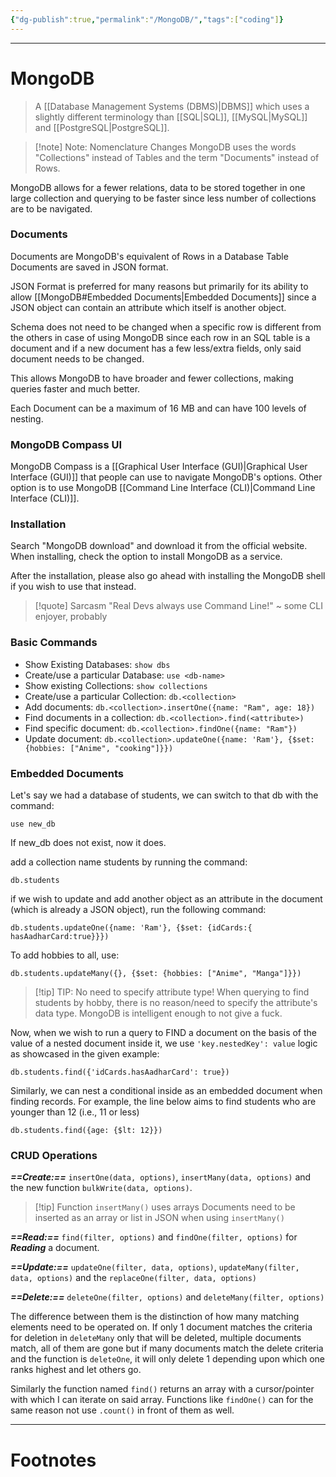 ```yaml
---
{"dg-publish":true,"permalink":"/MongoDB/","tags":["coding"]}
---
```



---
# MongoDB
> A [[Database Management Systems (DBMS)\|DBMS]] which uses a slightly different terminology than [[SQL\|SQL]], [[MySQL\|MySQL]] and [[PostgreSQL\|PostgreSQL]].

> [!note] Note: Nomenclature Changes
> MongoDB uses the words "Collections" instead of Tables and the term "Documents" instead of Rows. 

MongoDB allows for a fewer relations, data to be stored together in one large collection and querying to be faster since less number of collections are to be navigated.

### Documents
Documents are MongoDB's equivalent of Rows in a Database Table
Documents are saved in JSON format.

JSON Format is preferred for many reasons but primarily for its ability to allow [[MongoDB#Embedded Documents\|Embedded Documents]] since a JSON object can contain an attribute which itself is another object. 

Schema does not need to be changed when a specific row is different from the others in case of using MongoDB since each row in an SQL table is a document and if a new document has a few less/extra fields, only said document needs to be changed. 

This allows MongoDB to have broader and fewer collections, making queries faster and much better.

Each Document can be a maximum of 16 MB and can have 100 levels of nesting.

### MongoDB Compass UI
MongoDB Compass is a [[Graphical User Interface (GUI)\|Graphical User Interface (GUI)]] that people can use to navigate MongoDB's options. Other option is to use MongoDB [[Command Line Interface (CLI)\|Command Line Interface (CLI)]].

### Installation
Search "MongoDB download" and download it from the official website.
When installing, check the option to install MongoDB as a service.

After the installation, please also go ahead with installing the MongoDB shell if you wish to use that instead.

>[!quote] Sarcasm
>"Real Devs always use Command Line!"
>~ some CLI enjoyer, probably

### Basic Commands
- Show Existing Databases: `show dbs`
- Create/use a particular Database: `use <db-name>`
- Show existing Collections: `show collections`
- Create/use a particular Collection: `db.<collection>`
- Add documents: `db.<collection>.insertOne({name: "Ram", age: 18})`
- Find documents in a collection: `db.<collection>.find(<attribute>)`
- Find specific document: `db.<collection>.findOne({name: "Ram"})`
- Update document: `db.<collection>.updateOne({name: 'Ram'}, {$set: {hobbies: ["Anime", "cooking"]}})`

### Embedded Documents
Let's say we had a database of students, we can switch to that db with the command:
```
use new_db
```
 If new_db does not exist, now it does.

add a collection name students by running the command:
```
db.students
```

if we wish to update and add another object as an attribute in the document (which is already a JSON object), run the following command:
```
db.students.updateOne({name: 'Ram'}, {$set: {idCards:{ hasAadharCard:true}}})
```

To add hobbies to all, use:
```
db.students.updateMany({}, {$set: {hobbies: ["Anime", "Manga"]}})
```

> [!tip] TIP: No need to specify attribute type!
> When querying to find students by hobby, there is no reason/need to specify the attribute's data type. MongoDB is intelligent enough to not give a fuck.

Now, when we wish to run a query to FIND a document on the basis of the value of a nested document inside it, we use `'key.nestedKey': value` logic as showcased in the given example:
```
db.students.find({'idCards.hasAadharCard': true})
```

Similarly, we can nest a conditional inside as an embedded document when finding records.
For example, the line below aims to find students who are younger than 12 (i.e., 11 or less)
```
db.students.find({age: {$lt: 12}})
```

### CRUD Operations
***==Create:==*** `insertOne(data, options)`, `insertMany(data, options)` and the new function `bulkWrite(data, options)`. 

> [!tip] Function `insertMany()` uses arrays
> Documents need to be inserted as an array or list in JSON when using `insertMany()`

***==Read:==*** `find(filter, options)` and `findOne(filter, options)` for ***Reading*** a document.

***==Update:==*** `updateOne(filter, data, options)`,  `updateMany(filter, data, options)` and the `replaceOne(filter, data, options)` 

***==Delete:==*** `deleteOne(filter, options)` and `deleteMany(filter, options)`

The difference between them is the distinction of how many matching elements need to be operated on. If only 1 document matches the criteria for deletion in `deleteMany` only that will be deleted, multiple documents match, all of them are gone but if many documents match the delete criteria and the function is `deleteOne`, it will only delete 1 depending upon which one ranks highest and let others go.

Similarly the function named `find()` returns an array with a cursor/pointer with which I can iterate on said array. Functions like `findOne()` can for the same reason not use `.count()` in front of them as well.

---
# Footnotes